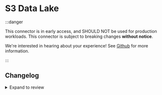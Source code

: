 # S3 Data Lake

:::danger

This connector is in early access, and SHOULD NOT be used for production workloads.
This connector is subject to breaking changes **without notice**.

We're interested in hearing about your experience! See [Github](https://github.com/airbytehq/airbyte/discussions/50404)
for more information.

:::

## Changelog

<details>
  <summary>Expand to review</summary>

| Version | Date       | Pull Request                                                | Subject                                      |
|:--------|:-----------|:------------------------------------------------------------|:---------------------------------------------|
| 0.2.10  | 2025-01-09 | [\#50400](https://github.com/airbytehq/airbyte/pull/50400)  | Add S3DataLakeTypesComparator                |
| 0.2.9   | 2025-01-09 | [\#51022](https://github.com/airbytehq/airbyte/pull/51022)  | Rename all classes and files from Iceberg V2 |
| 0.2.8   | 2025-01-09 | [\#51012](https://github.com/airbytehq/airbyte/pull/51012)  | Rename/Cleanup package from Iceberg V2       |
| 0.2.7   | 2025-01-09 | [\#50957](https://github.com/airbytehq/airbyte/pull/50957)  | Add support for GLUE RBAC (Assume role)      |
| 0.2.6   | 2025-01-08 | [\#50991](https://github.com/airbytehq/airbyte/pull/50991)  | Initial public release.                      |

</details>
